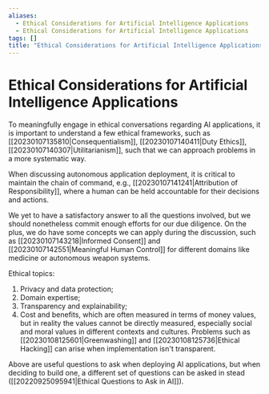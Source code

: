 ```yaml
---
aliases:
  - Ethical Considerations for Artificial Intelligence Applications
  - Ethical Considerations for Artificial Intelligence Applications
tags: []
title: "Ethical Considerations for Artificial Intelligence Applications"
---
```


# Ethical Considerations for Artificial Intelligence Applications

To meaningfully engage in ethical conversations regarding AI applications, it is important to understand a few ethical frameworks, such as [[20230107135810|Consequentialism]], [[20230107140411|Duty Ethics]], [[20230107140307|Utilitarianism]], such that we can approach problems in a more systematic way.

When discussing autonomous application deployment, it is critical to maintain the chain of command, e.g., [[20230107141241|Attribution of Responsibility]], where a human can be held accountable for their decisions and actions.

We yet to have a satisfactory answer to all the questions involved, but we should nonetheless commit enough efforts for our due diligence. On the plus, we do have some concepts we can apply during the discussion, such as [[20230107143218|Informed Consent]] and [[20230107142551|Meaningful Human Control]] for different domains like medicine or autonomous weapon systems.

Ethical topics:

1. Privacy and data protection;
2. Domain expertise;
3. Transparency and explainability;
4. Cost and benefits, which are often measured in terms of money values, but in reality the values cannot be directly measured, especially social and moral values in different contexts and cultures. Problems such as [[20230108125601|Greenwashing]] and [[20230108125736|Ethical Hacking]] can arise when implementation isn't transparent.

Above are useful questions to ask when deploying AI applications, but when deciding to build one, a different set of questions can be asked in stead ([[20220925095941|Ethical Questions to Ask in AI]]).